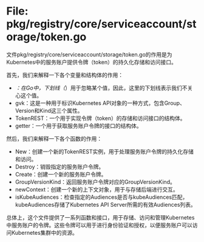 # File: pkg/registry/core/serviceaccount/storage/token.go

文件pkg/registry/core/serviceaccount/storage/token.go的作用是为Kubernetes中的服务账户提供令牌（token）的持久化存储和访问接口。

首先，我们来解释一下各个变量和结构体的作用：

- _：在Go中，下划线（_）用于忽略某个值，因此，这里的下划线表示我们不关心这个值。
- gvk：这是一种用于标识Kubernetes API对象的一种方式，包含Group、Version和Kind这三个属性。
- TokenREST：一个用于实现令牌（token）的存储和访问接口的结构体。
- getter：一个用于获取服务账户令牌的接口的结构体。

然后，我们来解释一下各个函数的作用：

- New：创建一个新的TokenREST实例，用于处理服务账户令牌的持久化存储和访问。
- Destroy：销毁指定的服务账户令牌。
- Create：创建一个新的服务账户令牌。
- GroupVersionKind：返回服务账户令牌对应的GroupVersionKind。
- newContext：创建一个新的上下文对象，用于与存储后端进行交互。
- isKubeAudiences：检查指定的Audiences是否与kubeAudiences匹配，kubeAudiences存储了Kubernetes API Server所需的有效Audiences列表。

总体上，这个文件提供了一系列函数和接口，用于存储、访问和管理Kubernetes中服务账户的令牌。这些令牌可以用于进行身份验证和授权，以便服务账户可以访问Kubernetes集群中的资源。

